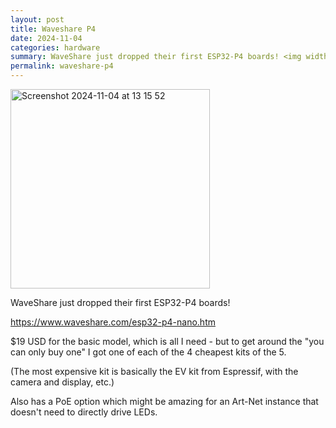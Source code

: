 ```yaml
---
layout: post
title: Waveshare P4
date: 2024-11-04
categories: hardware
summary: WaveShare just dropped their first ESP32-P4 boards! <img width="319" alt="Screenshot 2024-11-04 at 13 15 52" src="https://github.com/user-attachments/assets/bff19f44-7296-4d26-9361-ff1388f3f327">
permalink: waveshare-p4
---
```


<style>
    p img {
        text-align: center;
        padding: 0;
    }
</style>

<img width="319" alt="Screenshot 2024-11-04 at 13 15 52" src="https://github.com/user-attachments/assets/bff19f44-7296-4d26-9361-ff1388f3f327">


WaveShare just dropped their first ESP32-P4 boards!

https://www.waveshare.com/esp32-p4-nano.htm

$19 USD for the basic model, which is all I need - but to get around the "you can only buy one" I got one of each of the 4 cheapest kits of the 5.

(The most expensive kit is basically the EV kit from Espressif, with the camera and display, etc.)

Also has a PoE option which might be amazing for an Art-Net instance that doesn't need to directly drive LEDs.

